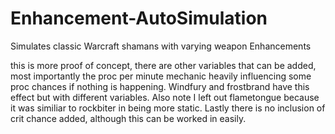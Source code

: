 # Enhancement-AutoSimulation
Simulates classic Warcraft shamans with varying weapon Enhancements

this is more proof of concept, there are other variables that can be added, most importantly the proc per minute mechanic heavily influencing some proc chances 
if nothing is happening. Windfury and frostbrand have this effect but with different variables. Also note I left out flametongue because it was similiar to rockbiter
in being more static. Lastly there is no inclusion of crit chance added, although this can be worked in easily. 
